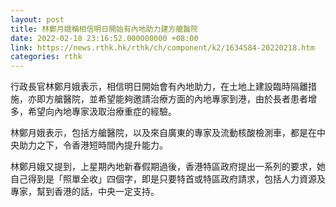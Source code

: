 ```yaml
---
layout: post
title: 林鄭月娥稱相信明日開始有內地助力建方艙醫院
date: 2022-02-18 23:16:52.000000000 +08:00
link: https://news.rthk.hk/rthk/ch/component/k2/1634584-20220218.htm
categories: rthk
---
```


行政長官林鄭月娥表示，相信明日開始會有內地助力，在土地上建設臨時隔離措施，亦即方艙醫院，並希望能夠邀請治療方面的內地專家到港，由於長者患者增多，希望向內地專家汲取治療重症的經驗。

林鄭月娥表示，包括方艙醫院，以及來自廣東的專家及流動核酸檢測車，都是在中央助力之下，令香港短時間內提升能力。

林鄭月娥又提到，上星期內地新春假期過後，香港特區政府提出一系列的要求，她自己得到是「照單全收」四個字，即是只要特首或特區政府請求，包括人力資源及專家，幫到香港的話，中央一定支持。
